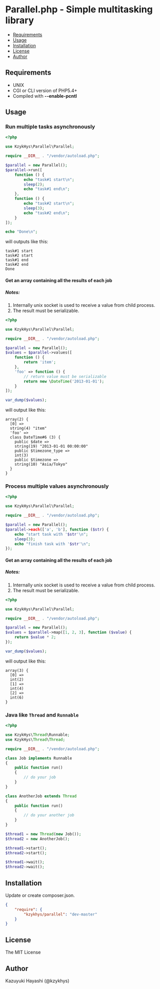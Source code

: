 Parallel.php - Simple multitasking library
==========================================

* [Requirements](#requirements)
* [Usage](#usage)
* [Installation](#installation)
* [License](#license)
* [Author](#author)

Requirements
------------

* UNIX
* CGI or CLI version of PHP5.4+
* Compiled with **--enable-pcntl**

Usage
-----

### Run multiple tasks asynchronously

``` php
<?php

use KzykHys\Parallel\Parallel;

require __DIR__ . "/vendor/autoload.php";

$parallel = new Parallel();
$parallel->run([
    function () {
        echo "task#1 start\n";
        sleep(2);
        echo "task#1 end\n";
    },
    function () {
        echo "task#2 start\n";
        sleep(3);
        echo "task#2 end\n";
    }
]);

echo "Done\n";
```

will outputs like this:

```
task#1 start
task#2 start
task#1 end
task#2 end
Done
```

#### Get an array containing all the results of each job

##### Notes:

1. Internally unix socket is used to receive a value from child process.
2. The result must be serializable.

``` php
<?php

use KzykHys\Parallel\Parallel;

require __DIR__ . "/vendor/autoload.php";

$parallel = new Parallel();
$values = $parallel->values([
    function () {
        return 'item';
    },
    'foo' => function () {
        // return value must be serializable
        return new \DateTime('2013-01-01');
    }
]);

var_dump($values);
```

will output like this:

```
array(2) {
  [0] =>
  string(4) "item"
  'foo' =>
  class DateTime#6 (3) {
    public $date =>
    string(19) "2013-01-01 00:00:00"
    public $timezone_type =>
    int(3)
    public $timezone =>
    string(10) "Asia/Tokyo"
  }
}
```

### Process multiple values asynchronously

``` php
<?php

use KzykHys\Parallel\Parallel;

require __DIR__ . "/vendor/autoload.php";

$parallel = new Parallel();
$parallel->each(['a', 'b'], function ($str) {
    echo "start task with '$str'\n";
    sleep(3);
    echo "finish task with '$str'\n";
});
```

#### Get an array containing all the results of each job

##### Notes:

1. Internally unix socket is used to receive a value from child process.
2. The result must be serializable.

``` php
<?php

use KzykHys\Parallel\Parallel;

require __DIR__ . "/vendor/autoload.php";

$parallel = new Parallel();
$values = $parallel->map([1, 2, 3], function ($value) {
    return $value * 2;
});

var_dump($values);
```

will output like this:

```
array(3) {
  [0] =>
  int(2)
  [1] =>
  int(4)
  [2] =>
  int(6)
}
```

### Java like `Thread` and `Runnable`

``` php
<?php

use KzykHys\Thread\Runnable;
use KzykHys\Thread\Thread;

require __DIR__ . "/vendor/autoload.php";

class Job implements Runnable
{
    public function run()
    {
        // do your job
    }
}

class AnotherJob extends Thread
{
    public function run()
    {
        // do your another job
    }
}

$thread1 = new Thread(new Job());
$thread2 = new AnotherJob();

$thread1->start();
$thread2->start();

$thread1->wait();
$thread2->wait();
```



Installation
------------

Update or create composer.json.

``` json
{
    "require": {
        "kzykhys/parallel": "dev-master"
    }
}
```

License
-------

The MIT License

Author
------

Kazuyuki Hayashi (@kzykhys)
